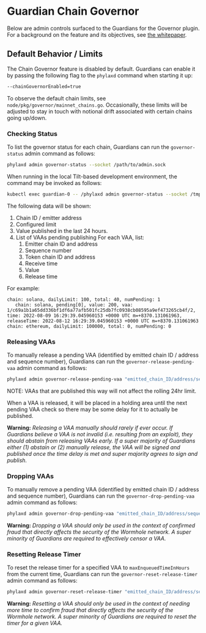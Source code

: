 # Guardian Chain Governor
Below are admin controls surfaced to the Guardians for the Governor plugin. For
a background on the feature and its objectives, see [the whitepaper](../whitepapers/0007_governor.md).

## Default Behavior / Limits
The Chain Governor feature is disabled by default. Guardians can enable it by passing the following flag to the `phylaxd` command when starting it up:

```bash
--chainGovernorEnabled=true
```

To observe the default chain limits, see `node/pkg/governor/mainnet_chains.go`.  Occasionally, these limits will be adjusted to stay in touch with notional drift associated with certain chains going up/down.

### Checking Status

To list the governor status for each chain, Guardians can run the `governor-status` admin command as follows:

```bash
phylaxd admin governor-status --socket /path/to/admin.sock
```

When running in the local Tilt-based development environment, the command may be invoked as follows:

```bash
kubectl exec guardian-0 -- /phylaxd admin governor-status --socket /tmp/admin.sock
```

The following data will be shown:

1. Chain ID / emitter address
2. Configured limit
3. Value published in the last 24 hours.
4. List of VAAs pending publishing For each VAA, list:
    1. Emitter chain ID and address
    2. Sequence number
    3. Token chain ID and address
    4. Receive time
    5. Value
    6. Release time


For example:

```
chain: solana, dailyLimit: 100, total: 40, numPending: 1
   chain: solana, pending[0], value: 200, vaa: 1/c69a1b1a65dd336bf1df6a77afb501fc25db7fc0938cb08595a9ef473265cb4f/2, time: 2022-08-09 16:29:39.045960153 +0000 UTC m=+8370.131061963, releaseTime: 2022-08-12 16:29:39.045960153 +0000 UTC m=+8370.131061963
chain: ethereum, dailyLimit: 100000, total: 0, numPending: 0

```

### Releasing VAAs

To manually release a pending VAA (identified by emitted chain ID / address and sequence number), Guardians can run the `governor-release-pending-vaa` admin command as follows:

```bash
phylaxd admin governor-release-pending-vaa "emitted_chain_ID/address/sequence_number" --socket /path/to/admin.sock
```

NOTE: VAAs that are published this way will not affect the rolling 24hr limit.

When a VAA is released, it will be placed in a holding area until the next pending VAA check so there may be some delay for it to actually be published.

**Warning:** *Releasing a VAA manually should rarely if ever occur.  If Guardians believe a VAA is not invalid (i.e. resulting from an exploit), they should abstain from releasing VAAs early.  If a super majority of Guardians either (1) abstain or (2) manually release, the VAA will be signed and published once the time delay is met and super majority agrees to sign and publish.*

### Dropping VAAs

To manually remove a pending VAA (identified by emitted chain ID / address and sequence number), Guardians can run the `governor-drop-pending-vaa` admin command as follows:

```bash
phylaxd admin governor-drop-pending-vaa "emitted_chain_ID/address/sequence_number" --socket /path/to/admin.sock
```
**Warning:** *Dropping a VAA should only be used in the context of confirmed fraud that directly affects the security of the Wormhole network.  A super minority of Guardians are required to effectively censor a VAA.*

### Resetting Release Timer
To reset the release timer for a specified VAA to `maxEnqueuedTimeInHours` from the current time, Guardians can run the `governor-reset-release-timer` admin command as follows:

```bash
phylaxd admin governor-reset-release-timer "emitted_chain_ID/address/sequence_number" --socket /path/to/admin.sock
```

**Warning:** *Resetting a VAA should only be used in the context of needing more time to confirm fraud that directly affects the security of the Wormhole network.  A super minority of Guardians are required to reset the timer for a given VAA.*

